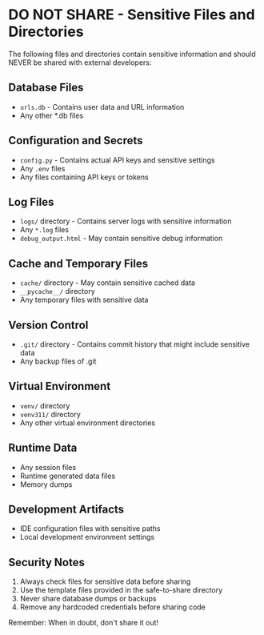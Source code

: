 # DO NOT SHARE - Sensitive Files and Directories

The following files and directories contain sensitive information and should NEVER be shared with external developers:

## Database Files
- `urls.db` - Contains user data and URL information
- Any other *.db files

## Configuration and Secrets
- `config.py` - Contains actual API keys and sensitive settings
- Any `.env` files
- Any files containing API keys or tokens

## Log Files
- `logs/` directory - Contains server logs with sensitive information
- Any `*.log` files
- `debug_output.html` - May contain sensitive debug information

## Cache and Temporary Files
- `cache/` directory - May contain sensitive cached data
- `__pycache__/` directory
- Any temporary files with sensitive data

## Version Control
- `.git/` directory - Contains commit history that might include sensitive data
- Any backup files of .git

## Virtual Environment
- `venv/` directory
- `venv311/` directory
- Any other virtual environment directories

## Runtime Data
- Any session files
- Runtime generated data files
- Memory dumps

## Development Artifacts
- IDE configuration files with sensitive paths
- Local development environment settings

## Security Notes
1. Always check files for sensitive data before sharing
2. Use the template files provided in the safe-to-share directory
3. Never share database dumps or backups
4. Remove any hardcoded credentials before sharing code

Remember: When in doubt, don't share it out! 